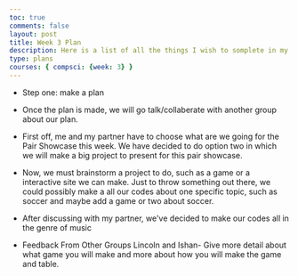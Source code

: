 ```yaml
---
toc: true
comments: false
layout: post
title: Week 3 Plan
description: Here is a list of all the things I wish to somplete in my third week of CSP 
type: plans
courses: { compsci: {week: 3} }
---
```


- Step one: make a plan
- Once the plan is made, we will go talk/collaberate with another group about our plan.
- First off, me and my partner have to choose what are we going for the Pair Showcase this week. We have decided to do option two in which we will make a big project to present for this pair showcase. 
- Now, we must brainstorm a project to do, such as a game or a interactive site we can make. Just to throw something out there, we could possibly make a all our codes about one specific topic, such as soccer and maybe add a game or two about soccer. 
- After discussing with my partner, we've decided to make our codes all in the genre of music

- Feedback From Other Groups
Lincoln and Ishan- Give more detail about what game you will make and more about how you will make the game and table. 